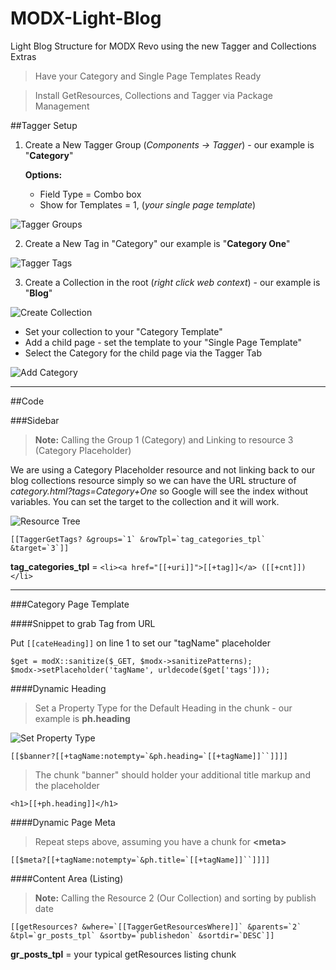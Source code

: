 MODX-Light-Blog
===============

Light Blog Structure for MODX Revo using the new Tagger and Collections Extras


> Have your Category and Single Page Templates Ready


> Install GetResources, Collections and Tagger via Package Management

##Tagger Setup

1. Create a New Tagger Group (*Components -> Tagger*) - our example is "**Category**"

    **Options:**  

    - Field Type = Combo box
    - Show for Templates = 1, (*your single page template*)

![Tagger Groups](https://dl.dropboxusercontent.com/u/4277345/MODX/Light-Blog/tagger-groups.jpg)

2. Create a New Tag in "Category" our example is "**Category One**"

![Tagger Tags](https://dl.dropboxusercontent.com/u/4277345/MODX/Light-Blog/tagger-tags.jpg)

3. Create a Collection in the root (*right click web context*) - our example is "**Blog**"

![Create Collection](https://dl.dropboxusercontent.com/u/4277345/MODX/Light-Blog/create-collection.jpg)

  - Set your collection to your "Category Template"
  - Add a child page - set the template to your "Single Page Template"
  - Select the Category for the child page via the Tagger Tab

![Add Category](https://dl.dropboxusercontent.com/u/4277345/MODX/Light-Blog/tagger-resource-tab.jpg)

--- 

##Code

###Sidebar

> **Note:** Calling the Group 1 (Category) and Linking to resource 3 (Category Placeholder)

We are using a Category Placeholder resource and not linking back to our blog collections resource simply so we can have the URL structure of *category.html?tags=Category+One* so Google will see the index without variables. You can set the target to the collection and it will work. 

![Resource Tree](https://dl.dropboxusercontent.com/u/4277345/MODX/Light-Blog/resource-tree.jpg)

```
[[TaggerGetTags? &groups=`1` &rowTpl=`tag_categories_tpl` &target=`3`]]
```
 
**tag\_categories\_tpl** = `<li><a href="[[+uri]]">[[+tag]]</a> ([[+cnt]])</li>`

--- 

###Category Page Template

####Snippet to grab Tag from URL

Put `[[cateHeading]]` on line 1 to set our "tagName" placeholder

```
$get = modX::sanitize($_GET, $modx->sanitizePatterns);
$modx->setPlaceholder('tagName', urldecode($get['tags']));
```
  
####Dynamic Heading

> Set a Property Type for the Default Heading in the chunk - our example is **ph.heading**

![Set Property Type](https://dl.dropboxusercontent.com/u/4277345/MODX/Light-Blog/chunk-banner-properties.jpg)

```
[[$banner?[[+tagName:notempty=`&ph.heading=`[[+tagName]]``]]]]
```

> The chunk "banner" should holder your additional title markup and the placeholder

`<h1>[[+ph.heading]]</h1>`

####Dynamic Page Meta

> Repeat steps above, assuming you have a chunk for **&lt;meta&gt;**

```
[[$meta?[[+tagName:notempty=`&ph.title=`[[+tagName]]``]]]]
```


####Content Area (Listing)

> **Note:** Calling the Resource 2 (Our Collection) and sorting by publish date

```
[[getResources? &where=`[[TaggerGetResourcesWhere]]` &parents=`2` &tpl=`gr_posts_tpl` &sortby=`publishedon` &sortdir=`DESC`]]
```

**gr\_posts\_tpl** = your typical getResources listing chunk
